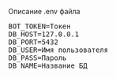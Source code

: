 Описание .env файла
<pre>
BOT_TOKEN=Токен
DB_HOST=127.0.0.1
DB_PORT=5432
DB_USER=Имя пользователя
DB_PASS=Пароль
DB_NAME=Название БД
</pre>